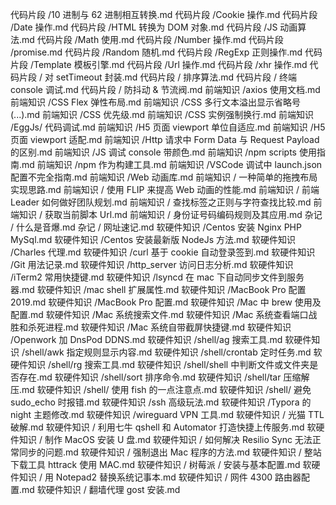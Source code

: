代码片段 /10 进制与 62 进制相互转换.md
代码片段 /Cookie 操作.md
代码片段 /Date 操作.md
代码片段 /HTML 转换为 DOM 对象.md
代码片段 /JS 动画算法.md
代码片段 /Math 使用.md
代码片段 /Number 操作.md
代码片段 /promise.md
代码片段 /Random 随机.md
代码片段 /RegExp 正则操作.md
代码片段 /Template 模板引擎.md
代码片段 /Url 操作.md
代码片段 /xhr 操作.md
代码片段 / 对 setTimeout 封装.md
代码片段 / 排序算法.md
代码片段 / 终端 console 调试.md
代码片段 / 防抖动 & 节流阀.md
前端知识 /axios 使用文档.md
前端知识 /CSS Flex 弹性布局.md
前端知识 /CSS 多行文本溢出显示省略号 (...).md
前端知识 /CSS 优先级.md
前端知识 /CSS 实例强制换行.md
前端知识 /EggJs/ 代码调试.md
前端知识 /H5 页面 viewport 单位自适应.md
前端知识 /H5 页面 viewport 适配.md
前端知识 /Http 请求中 Form Data 与 Request Payload 的区别.md
前端知识 /JS 调试 console 带颜色.md
前端知识 /npm scripts 使用指南.md
前端知识 /npm 作为构建工具.md
前端知识 /VSCode 调试中 launch.json 配置不完全指南.md
前端知识 /Web 动画库.md
前端知识 / 一种简单的拖拽布局实现思路.md
前端知识 / 使用 FLIP 来提高 Web 动画的性能.md
前端知识 / 前端 Leader 如何做好团队规划.md
前端知识 / 查找标签之正则与字符查找比较.md
前端知识 / 获取当前脚本 Url.md
前端知识 / 身份证号码编码规则及其应用.md
杂记 / 什么是音爆.md
杂记 / 网址速记.md
软硬件知识 /Centos 安装 Nginx PHP MySql.md
软硬件知识 /Centos 安装最新版 NodeJs 方法.md
软硬件知识 /Charles 代理.md
软硬件知识 /curl 基于 cookie 自动登录签到.md
软硬件知识 /Git 用法记录.md
软硬件知识 /http_server 访问日志分析.md
软硬件知识 /iTerm2 常用快捷键.md
软硬件知识 /lsyncd 在 mac 下自动同步文件到服务器.md
软硬件知识 /mac shell 扩展属性.md
软硬件知识 /MacBook Pro 配置 2019.md
软硬件知识 /MacBook Pro 配置.md
软硬件知识 /Mac 中 brew 使用及配置.md
软硬件知识 /Mac 系统搜索文件.md
软硬件知识 /Mac 系统查看端口战胜和杀死进程.md
软硬件知识 /Mac 系统自带截屏快捷键.md
软硬件知识 /Openwork 加 DnsPod DDNS.md
软硬件知识 /shell/ag 搜索工具.md
软硬件知识 /shell/awk 指定规则显示内容.md
软硬件知识 /shell/crontab 定时任务.md
软硬件知识 /shell/rg 搜索工具.md
软硬件知识 /shell/shell 中判断文件或文件夹是否存在.md
软硬件知识 /shell/sort 排序命令.md
软硬件知识 /shell/tar 压缩解压.md
软硬件知识 /shell/ 使用 fish 的一点注意点.md
软硬件知识 /shell/ 避免 sudo_echo 时报错.md
软硬件知识 /ssh 高级玩法.md
软硬件知识 /Typora 的 night 主题修改.md
软硬件知识 /wireguard VPN 工具.md
软硬件知识 / 光猫 TTL 破解.md
软硬件知识 / 利用七牛 qshell 和 Automator 打造快捷上传服务.md
软硬件知识 / 制作 MacOS 安装 U 盘.md
软硬件知识 / 如何解决 Resilio Sync 无法正常同步的问题.md
软硬件知识 / 强制退出 Mac 程序的方法.md
软硬件知识 / 整站下载工具 httrack 使用 MAC.md
软硬件知识 / 树莓派 / 安装与基本配置.md
软硬件知识 / 用 Notepad2 替换系统记事本.md
软硬件知识 / 网件 4300 路由器配置.md
软硬件知识 / 翻墙代理 gost 安装.md
